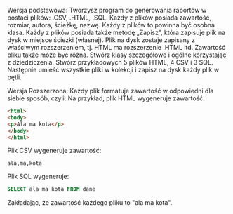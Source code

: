 ﻿﻿Wersja podstawowa:
Tworzysz program do generowania raportów w postaci plików: .CSV, .HTML, .SQL. 
Każdy z plików posiada zawartość, rozmiar, autora, ścieżkę, nazwę. 
Każdy z plików to powinna być osobna klasa. Każdy z plików posiada także metodę „Zapisz”, 
która zapisuje plik na dysk w miejsce ścieżki (własnej). 
Plik na dysk zostaje zapisany z właściwym rozszerzeniem, tj. HTML ma rozszerzenie .HTML itd. 
Zawartość pliku także może być różna. Stwórz klasy szczegółowe i ogólne korzystając z dziedziczenia. 
Stwórz przykładowych 5 plików HTML, 4 CSV i 3 SQL. 
Następnie umieść wszystkie pliki w kolekcji i zapisz na dysk każdy plik w pętli.

Wersja Rozszerzona:
Każdy plik formatuje zawartość w odpowiedni dla siebie sposób, czyli:
Na przykład, plik HTML wygeneruje zawartość:
```html
<html>
<body>
<p>Ala ma kota</p>
</body>
</html>
```
Plik CSV wygeneruje zawartość: 
```
ala,ma,kota
```
Plik SQL wygeneruje:
```sql
SELECT ala ma kota FROM dane
```
Zakładając, że zawartość każdego pliku to "ala ma kota".